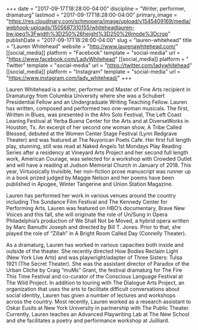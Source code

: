 +++
date = "2017-09-17T18:28:00-04:00"
discipline = "Writer, performer, dramaturg"
lastmod = "2017-09-17T18:28:00-04:00"
primary_image = "https://res.cloudinary.com/schmopera/image/upload/v1545409169/media/webhook-uploads/1505687310155/whiteheadlauren-bw.jpeg%3Fwidth%3D250%26height%3D250%26mode%3Dcrop"
publishDate = "2017-09-17T18:28:00-04:00"
slug = "lauren-whitehead"
title = "Lauren Whitehead"
website = "http://www.laurenawhitehead.com/"
[[social_media]]
platform = "Facebook"
template = "social-media"
url = "https://www.facebook.com/LadyWhitehead"
[[social_media]]
platform = " Twitter"
template = "social-media"
url = "https://twitter.com/ladywhitehead"
[[social_media]]
platform = "Instagram"
template = "social-media"
url = "https://www.instagram.com/lady_whitehead/"
+++

Lauren Whitehead is a writer, performer and Master of Fine Arts recipient in Dramaturgy from Columbia University where she was a Schubert Presidential Fellow and an Undergraduate Writing Teaching Fellow. Lauren has written, composed and performed two one-woman musicals. The first, Written in Blues, was presented in the Afro Solo Festival, The Left Coast Leaning Festival at Yerba Buena Center for the Arts and at DiverseWorks in Houston, Tx. An excerpt of her second one woman show, A Tribe Called Blessed, debuted at the Women Center Stage Festival (Lynn Redgrave Theater) and was featured at The Nuyorican Poets Cafe. Her first full length play, stunning, still was read at Naked Angels 1st Mondays Play Reading Series after a residency at Vineyard Arts Project and her second full length work, American Courage, was selected for a workshop with Crowded Outlet and will have a reading at Judson Memorial Church in January of 2018. This year, Virtuosically Invisible, her non-fiction prose manuscript was runner up in a book prized judged by Maggie Nelson and her poems have been published in Apogee, Winter Tangerine and Union Station Magazine. 

Lauren has performed her work in various venues around the country including The Sundance Film Festival and The Kennedy Center for Performing Arts. Lauren was featured on HBO’s documentary, Brave New Voices and this fall, she will originate the role of Un/Sung in Opera Philadelphia’s production of We Shall Not be Moved, a hybrid opera written by Marc Bamuthi Joseph and directed by Bill T. Jones. Prior to that, she played the role of  “Zillah” in A Bright Room Called Day (Connelly Theater). 

As a dramaturg, Lauren has worked in various capacities both inside and outside of the theater. She recently directed How Bodies Reclaim Light (New York Live Arts) and was playwright/adapter of Three Sisters: Tulsa 1921 (The Secret Theater). She was the assistant director of Paradox of the Urban Cliche by Craig “muMs” Grant, the festival dramaturg for The Fire This Time Festival and co-curator of the Conscious Language Festival at The Wild Project. In addition to touring with The Dialogue Arts Project, an organization that uses the arts to facilitate difficult conversations about social identity, Lauren has given a number of lectures and workshops across the country. Most recently, Lauren worked as a research assistant to Oskar Eusits at New York University in partnership with The Public Theater. Currently, Lauren teaches an Advanced Playwriting Lab at The New School and she facilitates a poetry and performance workshop at Juilliard. 
